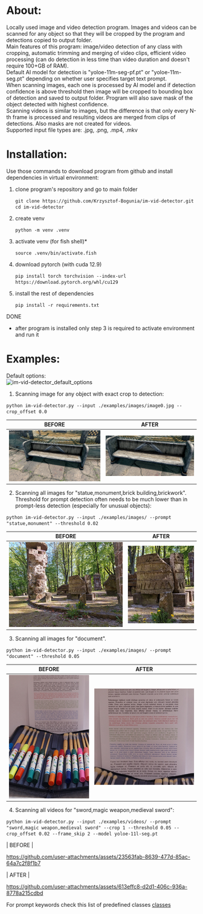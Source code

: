 # About:  
Locally used image and video detection program. Images and videos can be scanned for any object so that they will be cropped by the program and detections copied to output folder.  
Main features of this program: image/video detection of any class with cropping, automatic trimming and merging of video clips, efficient video processing (can do detection in less time than video duration and doesn't require 100+GB of RAM).  
Default AI model for detection is "yoloe-11m-seg-pf.pt" or "yoloe-11m-seg.pt" depending on whether user specifies target text prompt.  
When scanning images, each one is processed by AI model and if detection confidence is above threshold then image will be cropped to bounding box of detection and saved to output folder. Program will also save mask of the object detected with highest confidence.  
Scanning videos is similar to images, but the difference is that only every N-th frame is processed and resulting videos are merged from clips of detections. Also masks are not created for videos.  
Supported input file types are: .jpg, .png, .mp4, .mkv

# Installation:  
Use those commands to download program from github and install dependencies in virtual environment:  
1. clone program's repository and go to main folder  
   ```console
   git clone https://github.com/Krzysztof-Bogunia/im-vid-detector.git
   cd im-vid-detector
    ```
2. create venv  
    ```console
   python -m venv .venv
    ```
3. activate venv (for fish shell)*  
   ```console
   source .venv/bin/activate.fish
    ```
4. download pytorch (with cuda 12.9)  
   ```console
   pip install torch torchvision --index-url https://download.pytorch.org/whl/cu129
    ```
5. install the rest of dependencies  
   ```console
   pip install -r requirements.txt
    ```  
DONE
* after program is installed only step 3 is required to activate environment and run it  

# Examples: 
Default options:  
![im-vid-detector_default_options](https://github.com/user-attachments/assets/a770cccc-06ee-4338-8bbf-5158b11151ef)


1. Scanning image for any object with exact crop to detection:  
```console
python im-vid-detector.py --input ./examples/images/image0.jpg --crop_offset 0.0
```
|     BEFORE      |      AFTER     |
| :-------------: | :------------: |
| ![image0_before](./examples/images/image0.jpg)  | ![image0_after](./examples/results_images/image0.jpg) |  

2. Scanning all images for "statue,monument,brick building,brickwork". Threshold for prompt detection often needs to be much lower than in prompt-less detection (especially for unusual objects):  
```console
python im-vid-detector.py --input ./examples/images/ --prompt "statue,monument" --threshold 0.02
```
|     BEFORE      |      AFTER     |
| :-------------: | :------------: |
| ![image2_before](./examples/images/image2.jpg)  | ![image2_after](./examples/results_images/image2.jpg) |  

3. Scanning all images for "document".
```console
python im-vid-detector.py --input ./examples/images/ --prompt "document" --threshold 0.05
```
|     BEFORE      |      AFTER     |
| :-------------: | :------------: |
| ![image1_before](./examples/images/image1.jpg)  | ![image1_after](./examples/results_images/image1.jpg) | 

4. Scanning all videos for "sword,magic weapon,medieval sword":  
```console
python im-vid-detector.py --input ./examples/videos/ --prompt "sword,magic weapon,medieval sword" --crop 1 --threshold 0.05 --crop_offset 0.02 --frame_skip 2 --model yoloe-11l-seg.pt
```
|     BEFORE      |

https://github.com/user-attachments/assets/23563fab-8639-477d-85ac-64a7c2f8f1b7

|      AFTER     |


https://github.com/user-attachments/assets/613effc8-d2d1-406c-936a-8778a215cdbd



For prompt keywords check this list of predefined classes [classes](https://github.com/xinyu1205/recognize-anything/blob/main/ram/data/ram_tag_list.txt)
